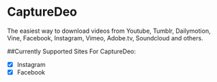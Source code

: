 # CaptureDeo

The easiest way to download videos from Youtube, Tumblr, Dailymotion, Vine, Facebook, Instagram, Vimeo, Adobe.tv, Soundcloud and others.

##Currently Supported Sites For CaptureDeo:
-[x] Instagram
-[x] Facebook
